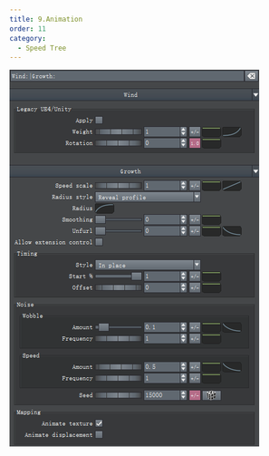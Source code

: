```yaml
---
title: 9.Animation
order: 11
category:
  - Speed Tree
---
```

![speedtree-20220417063332](../assets/SpeedTree-20220417063332.png)